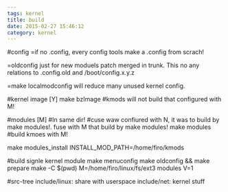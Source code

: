 ```yaml
---
tags: kernel
title: build
date: 2015-02-27 15:46:12
category: kernel
---
```

#config
=if no .config, every config tools make a .config from scrach!

=oldconfig just for new moduels patch merged in trunk. This no any relations to .config.old and /boot/config.x.y.z

=make localmodconfig will reduce many unused kernel config.


#kernel image [Y]
make bzImage  #kmods will not build that configured with M! 

#modules [M]
 #In same dir!
 #cuse waw confiured with N, it was to build by make modules!. fuse with M that build by make modules!
make modules	#build kmoes with M!

make modules_install INSTALL_MOD_PATH=/home/firo/kmods


#build signle kernel module
make menuconfig
make oldconfig && make prepare
make -C $(pwd) M=/home/firo/linux/fs/ext3 modules V=1

#src-tree
include/linux: share with userspace
include/net: kernel stuff
